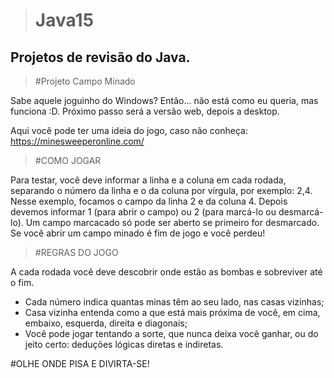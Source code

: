 > # Java15
## Projetos de revisão do Java. 

>#Projeto Campo Minado

Sabe aquele joguinho do Windows? Então... não está como eu queria, mas funciona :D. Próximo passo será a versão web, depois a desktop.

Aqui você pode ter uma ideia do jogo, caso não conheça: https://minesweeperonline.com/

>#COMO JOGAR

Para testar, você deve informar a linha e a coluna em cada rodada, separando o número da linha e o da coluna por vírgula, por exemplo: 2,4. Nesse exemplo, focamos o campo da linha 2 e da coluna 4. Depois devemos informar 1 (para abrir o campo) ou 2 (para marcá-lo ou desmarcá-lo). Um campo marcacado só pode ser aberto se primeiro for desmarcado. Se você abrir um campo minado é fim de jogo e você perdeu!

>#REGRAS DO JOGO

A cada rodada você deve descobrir onde estão as bombas e sobreviver até o fim. 

 - Cada número indica quantas minas têm ao seu lado, nas casas vizinhas;
 - Casa vizinha entenda como a que está mais próxima de você, em cima, embaixo, esquerda, direita e diagonais;
 - Você pode jogar tentando a sorte, que nunca deixa você ganhar, ou do jeito certo: deduções lógicas diretas e indiretas.

#OLHE ONDE PISA E DIVIRTA-SE!
